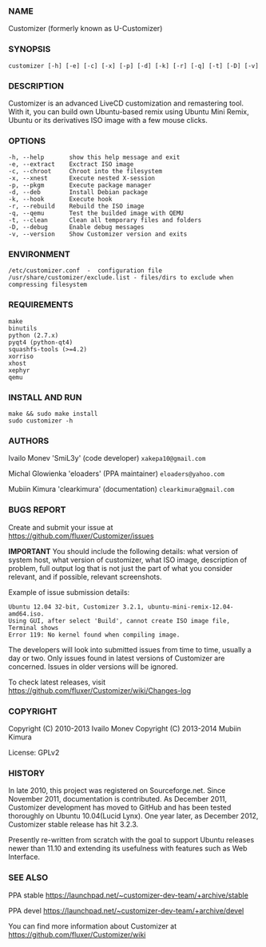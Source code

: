 ### NAME

Customizer (formerly known as U-Customizer)

	
### SYNOPSIS

    customizer [-h] [-e] [-c] [-x] [-p] [-d] [-k] [-r] [-q] [-t] [-D] [-v]


### DESCRIPTION

Customizer is an advanced LiveCD customization and remastering tool. With it, you can build own
Ubuntu-based remix using Ubuntu Mini Remix, Ubuntu or its derivatives ISO image with a few mouse clicks.


### OPTIONS

    -h, --help       show this help message and exit
    -e, --extract    Exctract ISO image
    -c, --chroot     Chroot into the filesystem
    -x, --xnest      Execute nested X-session
    -p, --pkgm       Execute package manager
    -d, --deb        Install Debian package
    -k, --hook       Execute hook
    -r, --rebuild    Rebuild the ISO image
    -q, --qemu       Test the builded image with QEMU
    -t, --clean      Clean all temporary files and folders
    -D, --debug      Enable debug messages
    -v, --version    Show Customizer version and exits

### ENVIRONMENT

    /etc/customizer.conf  -  configuration file
    /usr/share/customizer/exclude.list - files/dirs to exclude when compressing filesystem

### REQUIREMENTS

    make
    binutils
    python (2.7.x)
    pyqt4 (python-qt4)
    squashfs-tools (>=4.2)
    xorriso
    xhost
    xephyr
    qemu

### INSTALL AND RUN

    make && sudo make install
    sudo customizer -h
   
### AUTHORS

Ivailo Monev 'SmiL3y' (code developer) `xakepa10@gmail.com`

Michal Glowienka 'eloaders' (PPA maintainer) `eloaders@yahoo.com`

Mubiin Kimura 'clearkimura' (documentation) `clearkimura@gmail.com`


### BUGS REPORT

Create and submit your issue at https://github.com/fluxer/Customizer/issues

**IMPORTANT** You should include the following details: what version of system host, 
what version of customizer, what ISO image, description of problem, full output log that is 
not just the part of what you consider relevant, and if possible, relevant screenshots.

Example of issue submission details:

    Ubuntu 12.04 32-bit, Customizer 3.2.1, ubuntu-mini-remix-12.04-amd64.iso.
    Using GUI, after select 'Build', cannot create ISO image file, Terminal shows
    Error 119: No kernel found when compiling image.

The developers will look into submitted issues from time to time, usually a day or two.
Only issues found in latest versions of Customizer are concerned. Issues in older versions
will be ignored.

To check latest releases, visit https://github.com/fluxer/Customizer/wiki/Changes-log


### COPYRIGHT
    
Copyright (C) 2010-2013 Ivailo Monev
Copyright (C) 2013-2014 Mubiin Kimura

License: GPLv2


### HISTORY

In late 2010, this project was registered on Sourceforge.net. Since November 2011,
documentation is contributed. As December 2011, Customizer development has moved to
GitHub and has been tested thoroughly on Ubuntu 10.04(Lucid Lynx). One year later, 
as December 2012, Customizer stable release has hit 3.2.3.

Presently re-written from scratch with the goal to support Ubuntu releases newer than 11.10
and extending its usefulness with features such as Web Interface.


### SEE ALSO

PPA stable  https://launchpad.net/~customizer-dev-team/+archive/stable

PPA devel  https://launchpad.net/~customizer-dev-team/+archive/devel

You can find more information about Customizer at https://github.com/fluxer/Customizer/wiki
